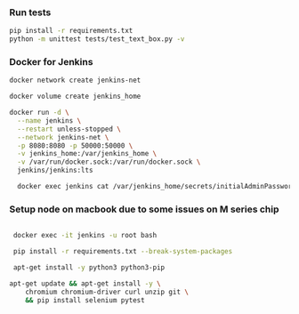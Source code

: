 ### Run tests

```sh
pip install -r requirements.txt
python -m unittest tests/test_text_box.py -v

```


### Docker for Jenkins

```sh
docker network create jenkins-net

docker volume create jenkins_home

docker run -d \
  --name jenkins \
  --restart unless-stopped \
  --network jenkins-net \
  -p 8080:8080 -p 50000:50000 \
  -v jenkins_home:/var/jenkins_home \
  -v /var/run/docker.sock:/var/run/docker.sock \
  jenkins/jenkins:lts

  docker exec jenkins cat /var/jenkins_home/secrets/initialAdminPassword

```
### Setup node on macbook due to some issues on M series chip

```sh 

 docker exec -it jenkins -u root bash 

 pip install -r requirements.txt --break-system-packages

 apt-get install -y python3 python3-pip

apt-get update && apt-get install -y \
    chromium chromium-driver curl unzip git \
    && pip install selenium pytest
    
```